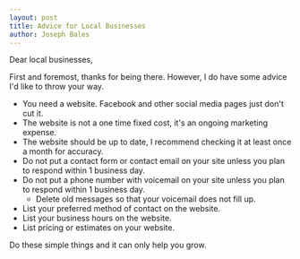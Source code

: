 ```yaml
---
layout: post
title: Advice for Local Businesses
author: Joseph Bales
---
```

Dear local businesses,

First and foremost, thanks for being there. However, I do have some advice I'd like to throw your way.

- You need a website. Facebook and other social media pages just don't cut it.
- The website is not a one time fixed cost, it's an ongoing marketing expense.
- The website should be up to date, I recommend checking it at least once a month for accuracy.
- Do not put a contact form or contact email on your site unless you plan to respond within 1 business day.
- Do not put a phone number with voicemail on your site unless you plan to respond within 1 business day.
  - Delete old messages so that your voicemail does not fill up.
- List your preferred method of contact on the website.
- List your business hours on the website.
- List pricing or estimates on your website.

Do these simple things and it can only help you grow.
